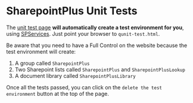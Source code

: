 SharepointPlus Unit Tests
=========================

The [unit test page](qunit-test.html) **will automatically create a test environment for you**, using [SPServices](http://spservices.codeplex.com/). Just point your browser to `qunit-test.html`.

Be aware that you need to have a Full Control on the website because the test environment will create:
  1. A group called `SharepointPlus`
  2. Two Sharepoint lists called `SharepointPlus` and `SharepointPlusLookup`
  3. A document library called `SharepointPlusLibrary`

Once all the tests passed, you can click on the `delete the test environment` button at the top of the page.
